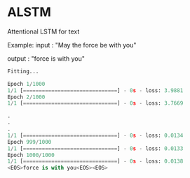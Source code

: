 # ALSTM
Attentional LSTM for text

Example:
input : "May the force be with you"

output : "force is with you"

``` python
Fitting...

Epoch 1/1000
1/1 [==============================] - 0s - loss: 3.9881
Epoch 2/1000
1/1 [==============================] - 0s - loss: 3.7669

.
.
.
1/1 [==============================] - 0s - loss: 0.0134
Epoch 999/1000
1/1 [==============================] - 0s - loss: 0.0133
Epoch 1000/1000
1/1 [==============================] - 0s - loss: 0.0138
<EOS>force is with you<EOS><EOS>
```
